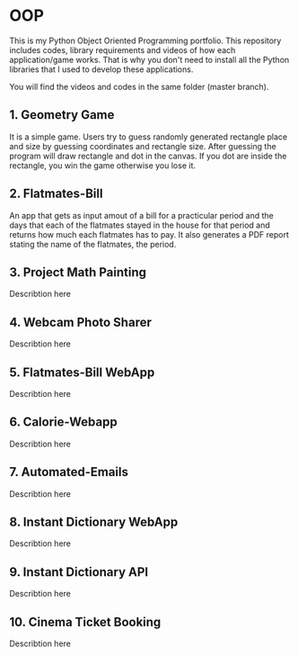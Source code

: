# OOP

This is my Python Object Oriented Programming portfolio. This repository includes codes, library requirements and videos of how each application/game works. That is why you don't need to install all the Python libraries that I used to develop these applications.

You will find the videos and codes in the same folder (master branch).



## 1. Geometry Game

  It is a simple game. Users try to guess randomly generated rectangle place and size by guessing coordinates and rectangle size. After guessing the program will draw rectangle and dot in the canvas. If you dot are inside the rectangle, you win the game otherwise you lose it.

## 2. Flatmates-Bill

  An app that gets as input amout of a bill for a practicular period 
and the days that each of the flatmates stayed in the house for that period
and returns how much each flatmates has to pay. It also generates a PDF report stating
the name of the flatmates, the period.

  
## 3. Project Math Painting

  Describtion here

## 4. Webcam Photo Sharer

  Describtion here

## 5. Flatmates-Bill WebApp

  Describtion here

## 6. Calorie-Webapp

  Describtion here

## 7. Automated-Emails

  Describtion here

## 8. Instant Dictionary WebApp

  Describtion here

## 9. Instant Dictionary API

  Describtion here

## 10. Cinema Ticket Booking

  Describtion here
